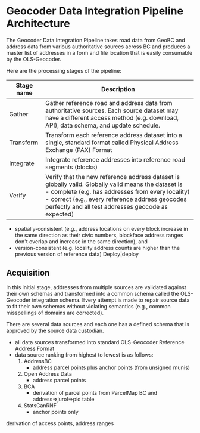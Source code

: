 # Geocoder Data Integration Pipeline Architecture
The Geocoder Data Integration Pipeline takes road data from GeoBC and address data from various authoritative sources across BC and produces a master list of addresses in a form and file location that is easily consumable by the OLS-Geocoder. 

Here are the processing stages of the pipeline:

Stage name|Description|
|--|--|
|Gather|Gather reference road and address data from authoritative sources. Each source dataset may have a different access method (e.g. download, API), data schema, and update schedule.
|Transform|Transform each reference address dataset into a single, standard format called Physical Address Exchange (PAX) Format
|Integrate| Integrate reference addresses into reference road segments (blocks)|
|Verify|Verify that the new reference address dataset is globally valid. Globally valid means the dataset is <br> - complete (e.g. has addresses from every locality) <br> - correct (e.g., every reference address geocodes perfectly and all test addresses geocode as expected)
- spatially-consistent (e.g., address locations on every block increase in the same direction as their civic numbers, blockface address ranges don't overlap and increase in the same direction), and 
- version-consistent (e.g. locality address counts are higher than the previous version of reference data) 
Deploy|deploy


## Acquisition
In this initial stage, addresses from multiple sources are validated against their own schemas and transformed into a common schema called the OLS-Geocoder integration schema. Every attempt is made to repair source data to fit their own schemas without violating semantics (e.g., common misspellings of domains are corrected).

There are several data sources and each one has a defined schema that is approved by the source data custodian. 
   - all data sources transformed into standard OLS-Geocoder Reference Address Format 
   - data source ranking from highest to lowest is as follows:
      1. AddressBC
          - address parcel points plus anchor points (from unsigned munis)
      2. Open Address Data
          - address parcel points
      3. BCA
         -  derivation of parcel points from ParcelMap BC and address=>jurol=>pid table
      4. StatsCanRNF
          - anchor points only 
 

derivation of access points, address ranges

